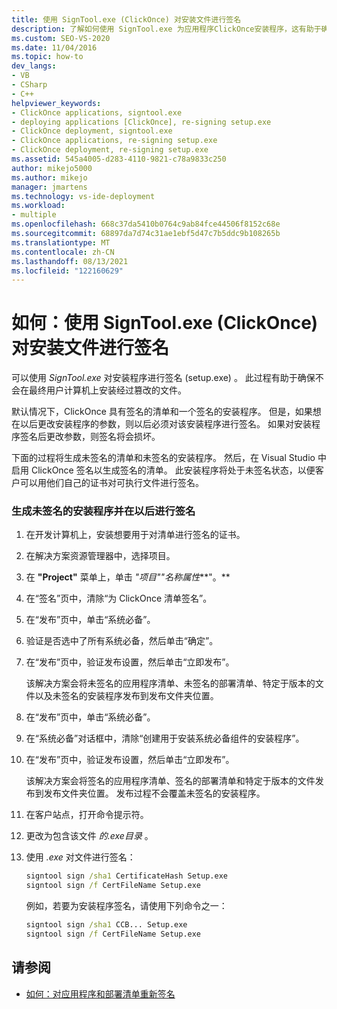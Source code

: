 ```yaml
---
title: 使用 SignTool.exe (ClickOnce) 对安装文件进行签名
description: 了解如何使用 SignTool.exe 为应用程序ClickOnce安装程序，这有助于确保未安装篡改的文件。
ms.custom: SEO-VS-2020
ms.date: 11/04/2016
ms.topic: how-to
dev_langs:
- VB
- CSharp
- C++
helpviewer_keywords:
- ClickOnce applications, signtool.exe
- deploying applications [ClickOnce], re-signing setup.exe
- ClickOnce deployment, signtool.exe
- ClickOnce applications, re-signing setup.exe
- ClickOnce deployment, re-signing setup.exe
ms.assetid: 545a4005-d283-4110-9821-c78a9833c250
author: mikejo5000
ms.author: mikejo
manager: jmartens
ms.technology: vs-ide-deployment
ms.workload:
- multiple
ms.openlocfilehash: 668c37da5410b0764c9ab84fce44506f8152c68e
ms.sourcegitcommit: 68897da7d74c31ae1ebf5d47c7b5ddc9b108265b
ms.translationtype: MT
ms.contentlocale: zh-CN
ms.lasthandoff: 08/13/2021
ms.locfileid: "122160629"
---
```

# <a name="how-to-sign-setup-files-with-signtoolexe-clickonce"></a>如何：使用 SignTool.exe (ClickOnce) 对安装文件进行签名
可以使用 *SignTool.exe* 对安装程序进行签名 (setup.exe) 。  此过程有助于确保不会在最终用户计算机上安装经过篡改的文件。

 默认情况下，ClickOnce 具有签名的清单和一个签名的安装程序。 但是，如果想在以后更改安装程序的参数，则以后必须对该安装程序进行签名。 如果对安装程序签名后更改参数，则签名将会损坏。

 下面的过程将生成未签名的清单和未签名的安装程序。 然后，在 Visual Studio 中启用 ClickOnce 签名以生成签名的清单。 此安装程序将处于未签名状态，以便客户可以用他们自己的证书对可执行文件进行签名。

### <a name="to-generate-an-unsigned-setup-program-and-sign-later"></a>生成未签名的安装程序并在以后进行签名

1. 在开发计算机上，安装想要用于对清单进行签名的证书。

2. 在解决方案资源管理器中，选择项目。

3. 在 **"Project"** 菜单上，单击 *"项目""名称属性***"。**

4. 在“签名”页中，清除“为 ClickOnce 清单签名”。

5. 在“发布”页中，单击“系统必备”。

6. 验证是否选中了所有系统必备，然后单击“确定”。

7. 在“发布”页中，验证发布设置，然后单击“立即发布”。

     该解决方案会将未签名的应用程序清单、未签名的部署清单、特定于版本的文件以及未签名的安装程序发布到发布文件夹位置。

8. 在“发布”页中，单击“系统必备”。

9. 在“系统必备”对话框中，清除“创建用于安装系统必备组件的安装程序”。

10. 在“发布”页中，验证发布设置，然后单击“立即发布”。

     该解决方案会将签名的应用程序清单、签名的部署清单和特定于版本的文件发布到发布文件夹位置。 发布过程不会覆盖未签名的安装程序。

11. 在客户站点，打开命令提示符。

12. 更改为包含该文件 *的.exe目录* 。

13. 使用 *.exe* 对文件进行签名：

    ```cmd
    signtool sign /sha1 CertificateHash Setup.exe
    signtool sign /f CertFileName Setup.exe
    ```

     例如，若要为安装程序签名，请使用下列命令之一：

    ```cmd
    signtool sign /sha1 CCB... Setup.exe
    signtool sign /f CertFileName Setup.exe
    ```

## <a name="see-also"></a>请参阅
- [如何：对应用程序和部署清单重新签名](../deployment/how-to-re-sign-application-and-deployment-manifests.md)
